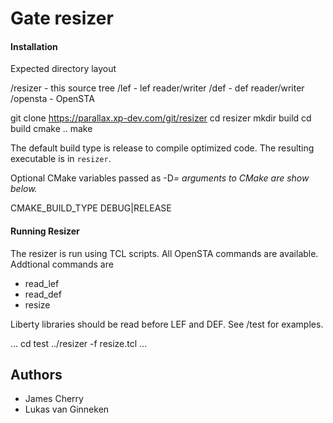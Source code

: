 # Gate resizer

#### Installation

Expected directory layout

/resizer - this source tree
/lef - lef reader/writer
/def - def reader/writer
/opensta - OpenSTA

git clone https://parallax.xp-dev.com/git/resizer
cd resizer
mkdir build
cd build
cmake ..
make

The default build type is release to compile optimized code.
The resulting executable is in `resizer`.

Optional CMake variables passed as -D<var>=<value> arguments to CMake are show below.

CMAKE_BUILD_TYPE DEBUG|RELEASE

#### Running Resizer

The resizer is run using TCL scripts. All OpenSTA commands are available.
Addtional commands are

* read_lef
* read_def
* resize

Liberty libraries should be read before LEF and DEF.
See /test for examples.

...
cd test
../resizer -f resize.tcl
...

## Authors

* James Cherry
* Lukas van Ginneken

